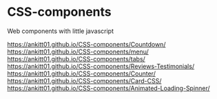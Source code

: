 # CSS-components
Web components with little javascript 

https://ankitt01.github.io/CSS-components/Countdown/  <br>
https://ankitt01.github.io/CSS-components/menu/<br>
https://ankitt01.github.io/CSS-components/tabs/<br>
https://ankitt01.github.io/CSS-components/Reviews-Testimonials/<br>
https://ankitt01.github.io/CSS-components/Counter/<br>
https://ankitt01.github.io/CSS-components/Card-CSS/<br>
https://ankitt01.github.io/CSS-components/Animated-Loading-Spinner/<br>
